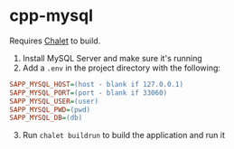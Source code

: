 # cpp-mysql

Requires [Chalet](https://www.chalet-work.space/) to build.

1. Install MySQL Server and make sure it's running
2. Add a `.env` in the project directory with the following:

```ini
SAPP_MYSQL_HOST=(host - blank if 127.0.0.1)
SAPP_MYSQL_PORT=(port - blank if 33060)
SAPP_MYSQL_USER=(user)
SAPP_MYSQL_PWD=(pwd)
SAPP_MYSQL_DB=(db)
```

3. Run `chalet buildrun` to build the application and run it
